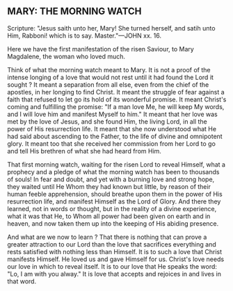 ## MARY: THE MORNING WATCH ##

Scripture: "Jesus saith unto her, Mary! She turned herself, and satih unto Him, Rabboni! which is to say. Master."—JOHN xx. 16.



Here we have the first manifestation of the risen Saviour, to Mary Magdalene, the woman who loved much.



Think of what the morning watch meant to Mary. It is not a proof of the intense longing of a love that would not rest until it had found the Lord it sought ? It meant a separation from all else, even from the chief of the apostles, in her longing to find Christ. It meant the struggle of fear against a faith that refused to let go its hold of its wonderful promise. It meant Christ's coming and fulfilling the promise: "If a man love Me, he will keep My words, and I will love him and manifest Myself to him." It meant that her love was met by the love of Jesus, and she found Him, the living Lord, in all the power of His resurrection life. It meant that she now understood what He had said about ascending to the Father, to the life of divine and omnipotent glory. It meant too that she received her commission from her Lord to go and tell His brethren of what she had heard from Him.



That first morning watch, waiting for the risen Lord to reveal Himself, what a prophecy and a pledge of what the morning watch has been to thousands of souls! In fear and doubt, and yet with a burning love and strong hope, they waited until He Whom they had known but little, by reason of their human feeble apprehension, should breathe upon them in the power of His resurrection life, and manifest Himself as the Lord of Glory. And there they learned, not in words or thought, but in the reality of a divine experience, what it was that He, to Whom all power had been given on earth and in heaven, and now taken them up into the keeping of His abiding presence.



And what are we now to learn ? That there is nothing that can prove a greater attraction to our Lord than the love that sacrifices everything and rests satisfied with nothing less than Himself. It is to such a love that Christ manifests Himself. He loved us and gave Himself for us. Christ's love needs our love in which to reveal itself. It is to our love that He speaks the word: "Lo, I am with you alway." It is love that accepts and rejoices in and lives in that word.

